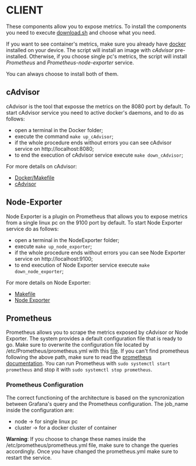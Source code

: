 # CLIENT

These components allow you to expose metrics.
To install the components you need to execute [download.sh](download.sh) and choose what you need.

If you want to see container's metrics, make sure you already have [docker](https://docs.docker.com/get-docker/) installed on your device. The script will install an image with *cAdvisor* pre-installed.
Otherwise, if you choose single pc's metrics, the script will install *Prometheus* and *Prometheus-node-exporter* service.

You can always choose to install both of them.

## cAdvisor

cAdvisor is the tool that exposse the metrics on the 8080 port by default.
To start cAdvisor service you need to active docker's daemons, and to do as follows:
- open a terminal in the Docker folder;
- execute the command ```make up_cAdvisor```;
- if the whole procedure ends without errors you can see cAdvisor service on http://localhost:8080;
- to end the execution of cAdvisor service execute ```make down_cAdvisor```;

For more details on cAdvisor:
- [Docker/Makefile](Docker/Makefile)
- [cAdvisor](https://github.com/google/cadvisor)

## Node-Exporter

Node Exporter is a plugin on Prometheus that allows you to expose metrics from a single linux pc on the 9100 port by default.
To start Node Exporter service do as follows:
- open a terminal in the NodeExporter folder;
- execute ```make up_node_exporter```;
- if the whole procedure ends without errors you can see Node Exporter service on http://localhost:9100;
- to end execution of Node Exporter service execute ```make down_node_exporter```;

For more details on Node Exporter:
- [Makefile](NodeExporter/Makefile)
- [Node Exporter](https://github.com/prometheus/node_exporter)

## Prometheus

Prometheus allows you to scrape the metrics exposed by cAdvisor or Node Exporter. The system provides a default configuration file that is ready to go.
Make sure to overwrite the configuration file located by /etc/Prometheus/prometheus.yml with this [file](prometheus.yml).
If you can't find prometheus following the above path, make sure to read the [prometheus documentation](https://prometheus.io/docs/introduction/overview/).
You can run Prometheus with ```sudo systemctl start prometheus``` and stop it with ```sudo systemctl stop prometheus```.

### Prometheus Configuration
The correct functioning of the architecture is based on the syncronization between Grafana's query and the Prometheus configuration.
The job_name inside the configuration are:
- node -> for single linux pc
- cluster -> for a docker cluster of container

**Warning**:
If you choose to change these names inside the /etc/prometheus/prometheus.yml file, make sure to change the queries accordingly.
Once you have changed the prometheus.yml make sure to restart the service.
